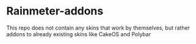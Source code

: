 # Rainmeter-addons
This repo does not contain any skins that work by themselves, but rather addons to already existing skins like CakeOS and Polybar 
